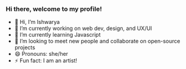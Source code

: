 ### Hi there, welcome to my profile!
- 👋 Hi, I’m Ishwarya
- 🔭 I’m currently working on web dev, design, and UX/UI
- 🌱 I’m currently learning Javascript
- 👯 I’m looking to meet new people and collaborate on open-source projects
- 😄 Pronouns: she/her
- ⚡ Fun fact: I am an artist!

